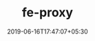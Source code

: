 ---
title: "fe-proxy"
date: 2019-06-16T17:47:07+05:30
type: "organisations"
org_name: "protonmail"
repo_desc: "A simple proxy server that redirects to different urls"
repo_link: https://github.com/ProtonMail/fe-proxy
---
